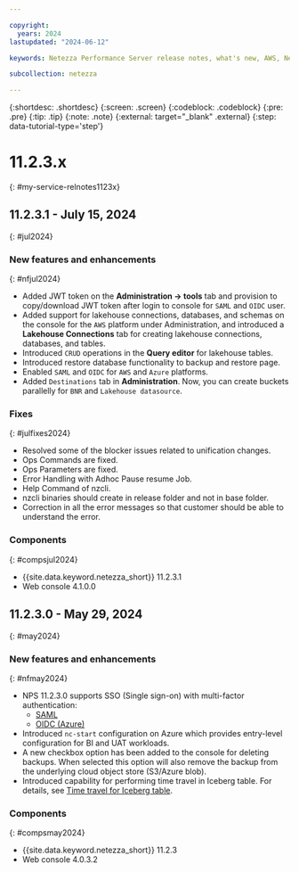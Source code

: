 ```yaml
---

copyright:
  years: 2024
lastupdated: "2024-06-12"

keywords: Netezza Performance Server release notes, what's new, AWS, Netezza on AWS

subcollection: netezza

---
```


{:shortdesc: .shortdesc}
{:screen: .screen}
{:codeblock: .codeblock}
{:pre: .pre}
{:tip: .tip}
{:note: .note}
{:external: target="_blank" .external}
{:step: data-tutorial-type='step'}

# 11.2.3.x
{: #my-service-relnotes1123x}

## 11.2.3.1 - July 15, 2024
{: #jul2024}

### New features and enhancements
{: #nfjul2024}

- Added JWT token on the **Administration -> tools** tab and provision to copy/download JWT token after login to console for `SAML` and `OIDC` user.
- Added support for lakehouse connections, databases, and schemas on the console for the `AWS` platform under Administration, and introduced a **Lakehouse Connections** tab for creating lakehouse connections, databases, and tables.
- Introduced `CRUD` operations in the **Query editor** for lakehouse tables.
- Introduced restore database functionality to backup and restore page.
- Enabled `SAML` and `OIDC` for `AWS` and `Azure` platforms.
- Added `Destinations` tab in **Administration**. Now, you can create buckets parallelly for `BNR` and `Lakehouse datasource`.

### Fixes
{: #julfixes2024}

- Resolved some of the blocker issues related to unification changes.
- Ops Commands are fixed.
- Ops Parameters are fixed.
- Error Handling with Adhoc Pause resume Job.
- Help Command of nzcli.
- nzcli binaries should create in release folder and not in base folder.
- Correction in all the error messages so that customer should be able to understand the error.

### Components
{: #compsjul2024}

- {{site.data.keyword.netezza_short}} 11.2.3.1
- Web console 4.1.0.0

## 11.2.3.0 - May 29, 2024
{: #may2024}

### New features and enhancements
{: #nfmay2024}

- NPS 11.2.3.0 supports SSO (Single sign-on) with multi-factor authentication:
    - [SAML](/docs/netezza?topic=netezza-samloverview)
    - [OIDC (Azure)](/docs/netezza?topic=netezza-oidcoverview)
- Introduced `nc-start` configuration on Azure which provides entry-level configuration for BI and UAT workloads.
- A new checkbox option has been added to the console for deleting backups. When selected this option will also remove the backup from the underlying cloud object store (S3/Azure blob).
- Introduced capability for performing time travel in Iceberg table. For details, see [Time travel for Iceberg table](/docs/netezza?topic=netezza-timetravel_watsonxdata).

### Components
{: #compsmay2024}

- {{site.data.keyword.netezza_short}} 11.2.3
- Web console 4.0.3.2
